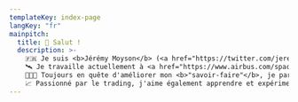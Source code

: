 ```yaml
---
templateKey: index-page
langKey: "fr"
mainpitch:
  title: 👋 Salut !
  description: >-
    🇫🇷 Je suis <b>Jérémy Moyson</b> (<a href="https://twitter.com/jeremymoyson">@jeremymoyson</a>) <a href="https://www.linkedin.com/in/jmoyson">Ingénieur logiciel</a> à <b>Toulouse, France</b>.<br />
    🛰️ Je travaille actuellement à <a href="https://www.airbus.com/space.html">Airbus Defence and Space</a> en tant que <b>"Product Owner"</b>.<br />
    👨🏻‍💻 Toujours en quête d'améliorer mon <b>"savoir-faire"</b>, je partage sur mon <a href="https://jmoyson.com/blog">blog</a> les connaissances acquises durant le développement de mes <a href="https://jmoyson.com/projects">projets</a> personnels.<br />
    📈 Passionné par le trading, j'aime également apprendre et expérimenter de nouvelles idées de trading, que vous pouvez également retrouver sur le <a href="https://jmoyson.com/blog">blog</a> ou sur <a href="https://www.tradingview.com/u/jmoyson/">Trading View</a>.
---
```

